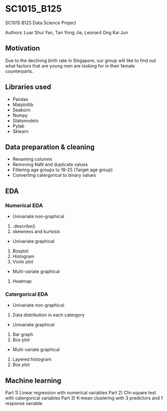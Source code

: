 # SC1015_B125
SC1015 B125 Data Science Project

Authors: Luar Shui Yan, Tan Yong Jie, Leonard Ong Kai Jun

## Motivation

Due to the declining birth rate in Singapore, our group will like to find out what factors that are young men are looking for in their female counterparts. 


## Libraries used

- Pandas
- Matplotlib
- Seaborn
- Numpy
- Statsmodels
- Pylab
- Sklearn


## Data preparation & cleaning

- Renaming columns
- Removing NaN and duplicate values
- Filtering age groups to 18-25 (Target age group)
- Converting catergorical to binary values 

## EDA

### Numerical EDA
- Univariate non-graphical 
1. .describe()
2. skewness and kurtosis
- Univariate graphical
1. Boxplot
2. Histogram
3. Violin plot
- Multi-variate graphical
1. Heatmap

### Catergorical EDA
- Univariate non-graphical
1. Data distribution in each catergory
- Univariate graphical
1. Bar graph 
2. Box plot
- Multi-variate graphical
1. Layered histogram
2. Box plot 

## Machine learning

Part 1) Linear regression with numerical variables
Part 2) Chi-square test with catergorical variables
Part 3) K-mean clustering with 3 predictors and 1 response variable


